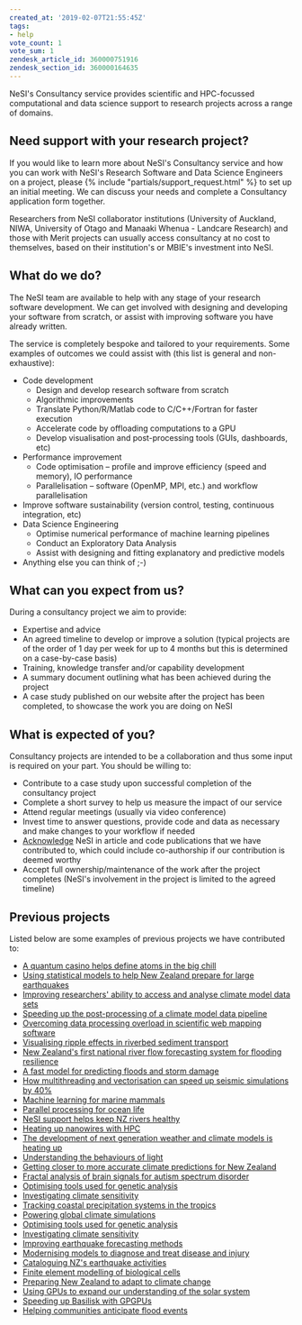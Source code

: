 ```yaml
---
created_at: '2019-02-07T21:55:45Z'
tags:
- help
vote_count: 1
vote_sum: 1
zendesk_article_id: 360000751916
zendesk_section_id: 360000164635
---
```


NeSI's Consultancy service provides scientific and HPC-focussed
computational and data science support to research projects across a
range of domains.

## Need support with your research project?

If you would like to learn more about NeSI's Consultancy service and how
you can work with NeSI's Research Software and Data Science Engineers on
a project, please {% include "partials/support_request.html" %} to set up an
initial meeting. We can discuss your needs and complete a Consultancy
application form together.

Researchers from NeSI collaborator institutions (University of Auckland,
NIWA, University of Otago and Manaaki Whenua - Landcare Research) and
those with Merit projects can usually access consultancy at no cost to
themselves, based on their institution's or MBIE's investment into NeSI.

## What do we do?

The NeSI team are available to help with any stage of your research
software development. We can get involved with designing and developing
your software from scratch, or assist with improving software you have
already written.

The service is completely bespoke and tailored to your requirements.
Some examples of outcomes we could assist with (this list is general and
non-exhaustive):

- Code development
    - Design and develop research software from scratch
    - Algorithmic improvements
    - Translate Python/R/Matlab code to C/C++/Fortran for faster
        execution
    - Accelerate code by offloading computations to a GPU
    - Develop visualisation and post-processing tools (GUIs, dashboards, etc)
- Performance improvement
    - Code optimisation – profile and improve efficiency (speed and
        memory), IO performance
    - Parallelisation – software (OpenMP, MPI, etc.) and workflow
        parallelisation
- Improve software sustainability (version control, testing,
    continuous integration, etc)
- Data Science Engineering
    - Optimise numerical performance of machine learning pipelines
    - Conduct an Exploratory Data Analysis
    - Assist with designing and fitting explanatory and predictive
        models
- Anything else you can think of ;-)

## What can you expect from us?

During a consultancy project we aim to provide:

- Expertise and advice
- An agreed timeline to develop or improve a solution (typical
    projects are of the order of 1 day per week for up to 4 months but
    this is determined on a case-by-case basis)
- Training, knowledge transfer and/or capability development
- A summary document outlining what has been achieved during the
    project
- A case study published on our website after the project has been
    completed, to showcase the work you are doing on NeSI

## What is expected of you?

Consultancy projects are intended to be a collaboration and thus some
input is required on your part. You should be willing to:

- Contribute to a case study upon successful completion of the
    consultancy project
- Complete a short survey to help us measure the impact of our service
- Attend regular meetings (usually via video conference)
- Invest time to answer questions, provide code and data as necessary
    and make changes to your workflow if needed
- [Acknowledge](https://www.nesi.org.nz/services/high-performance-computing/guidelines/acknowledgement-and-publication)
    NeSI in article and code publications that we have contributed to,
    which could include co-authorship if our contribution is deemed
    worthy
- Accept full ownership/maintenance of the work after the project
    completes (NeSI's involvement in the project is limited to the
    agreed timeline)

## Previous projects

Listed below are some examples of previous projects we have contributed
to:

- [A quantum casino helps define atoms in the big
    chill](https://www.nesi.org.nz/case-studies/quantum-casino-helps-define-atoms-big-chill)
- [Using statistical models to help New Zealand prepare for large
    earthquakes](https://www.nesi.org.nz/case-studies/using-statistical-models-help-new-zealand-prepare-large-earthquakes)
- [Improving researchers' ability to access and analyse climate model
    data
    sets](https://www.nesi.org.nz/case-studies/improving-researchers-ability-access-and-analyse-climate-model-data-sets)
- [Speeding up the post-processing of a climate model data
    pipeline](https://www.nesi.org.nz/case-studies/speeding-post-processing-climate-model-data-pipeline)
- [Overcoming data processing overload in scientific web mapping
    software](https://www.nesi.org.nz/case-studies/overcoming-data-processing-overload-scientific-web-mapping-software)
- [Visualising ripple effects in riverbed sediment
    transport](https://www.nesi.org.nz/case-studies/visualising-ripple-effects-riverbed-sediment-transport)
- [New Zealand's first national river flow forecasting system for
    flooding
    resilience](https://www.nesi.org.nz/case-studies/new-zealand%E2%80%99s-first-national-river-flow-forecasting-system-flooding-resilience)
- [A fast model for predicting floods and storm
    damage](https://www.nesi.org.nz/case-studies/fast-model-predicting-floods-and-storm-damage)
- [How multithreading and vectorisation can speed up seismic
    simulations by
    40%](https://www.nesi.org.nz/case-studies/how-multithreading-and-vectorisation-can-speed-seismic-simulations-40)
- [Machine learning for marine
    mammals](https://www.nesi.org.nz/case-studies/machine-learning-marine-mammals)
- [Parallel processing for ocean
    life](https://www.nesi.org.nz/case-studies/parallel-processing-ocean-life)
- [NeSI support helps keep NZ rivers
    healthy](https://www.nesi.org.nz/case-studies/nesi-support-helps-keep-nz-rivers-healthy)
- [Heating up nanowires with
    HPC](https://www.nesi.org.nz/case-studies/heating-nanowires-hpc)
- [The development of next generation weather and climate models is
    heating
    up](https://www.nesi.org.nz/case-studies/development-next-generation-weather-and-climate-models-heating)
- [Understanding the behaviours of
    light](https://www.nesi.org.nz/case-studies/understanding-behaviours-light)
- [Getting closer to more accurate climate predictions for New
    Zealand](https://www.nesi.org.nz/case-studies/getting-closer-more-accurate-climate-predictions-new-zealand)
- [Fractal analysis of brain signals for autism spectrum
    disorder](https://www.nesi.org.nz/case-studies/fractal-analysis-brain-signals-autism-spectrum-disorder)
- [Optimising tools used for genetic
    analysis](https://www.nesi.org.nz/case-studies/optimising-tools-used-genetic-analysis)
- [Investigating climate
    sensitivity](https://www.nesi.org.nz/case-studies/optimising-tools-used-genetic-analysis)
- [Tracking coastal precipitation systems in the
    tropics](https://www.nesi.org.nz/case-studies/tracking-coastal-precipitation-systems-tropics)
- [Powering global climate
    simulations](https://www.nesi.org.nz/case-studies/powering-global-climate-simulations)
- [Optimising tools used for genetic
    analysis](https://www.nesi.org.nz/case-studies/optimising-tools-used-genetic-analysis)
- [Investigating climate
    sensitivity](https://www.nesi.org.nz/case-studies/investigating-climate-sensitivity)
- [Improving earthquake forecasting
    methods](https://www.nesi.org.nz/case-studies/improving-earthquake-forecasting-methods)
- [Modernising models to diagnose and treat disease and
    injury](https://www.nesi.org.nz/case-studies/modernising-models-diagnose-and-treat-disease-and-injury)
- [Cataloguing NZ's earthquake
    activities](https://www.nesi.org.nz/case-studies/cataloguing-nz%E2%80%99s-earthquake-activities)
- [Finite element modelling of biological
    cells](https://www.nesi.org.nz/case-studies/finite-element-modelling-biological-cells)
- [Preparing New Zealand to adapt to climate
    change](https://www.nesi.org.nz/case-studies/preparing-new-zealand-adapt-climate-change)
- [Using GPUs to expand our understanding of the solar
    system](https://www.nesi.org.nz/case-studies/using-gpus-expand-our-understanding-solar-system)
- [Speeding up Basilisk with
    GPGPUs](https://www.nesi.org.nz/case-studies/speeding-basilisk-gpgpus)
- [Helping communities anticipate flood
    events](https://www.nesi.org.nz/case-studies/helping-communities-anticipate-flood-events)
